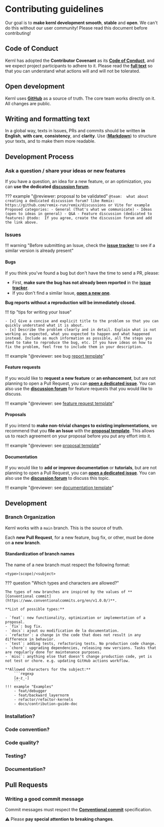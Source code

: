 # Contributing guidelines

Our goal is to **make kernl development smooth**, **stable** and **open**.
We can't do this without our user community!
Please read this document before contributing!

## Code of Conduct

Kernl has adopted the **Contributor Covenant** as its **[Code of Conduct](code-of-conduct.md)**, and we expect project participants to adhere to it. 
Please read the **[full text](code-of-conduct.md)** so that you can understand what actions will and will not be tolerated.

## Open development

Kernl uses **[GitHub](https://github.com/ELS-RD/kernl)** as a source of truth. The core team works directly on it. All changes are public.

## Writing and formatting text

In a global way, texts in Issues, PRs and commits should be written **in English**, **with care**, **consistency**, and **clarity**.
Use (**[Markdown](https://www.markdownguide.org/basic-syntax/)**) to structure your texts, and to make them more readable.

## Development Process

### Ask a question / share your ideas or new features

If you have a question, an idea for a new feature, or an optimization, you can **use the dedicated [discussion forum](todo)**.

??? example "@reviewer: proposal to be validated"
    ```
    @team:  what about creating a dedicated discussion forum?
            like Remix: https://github.com/remix-run/remix/discussions or Vite for example
                Proposed categories:
                - General (That's what we communicate)
                - Ideas (open to ideas in general)
                - Q&A
                - Feature discussion (dedicated to features)
            @todo:  If you agree, create the discussion forum and add the link above.
    ```

### Issues

!!! warning "Before submitting an Issue, check the **[issue tracker](https://github.com/ELS-RD/kernl/issues)** to see if a similar version is already present"

#### Bugs

If you think you've found a bug but don't have the time to send a PR, please:

- First, **make sure the bug has not already been reported** in the **[issue tracker](https://github.com/ELS-RD/kernl/issues)**.
- If you don't find a similar Issue, **[open a new one](todo)**.

**Bug reports without a reproduction will be immediately closed.**

!!! tip "tips for writing your Issue"

    - [x] Give a concise and explicit title to the problem so that you can quickly understand what it is about.
    - [x] Describe the problem clearly and in detail. Explain what is not working as expected, what you expected to happen and what happened instead. Include as much information as possible, all the steps you need to take to reproduce the bug, etc. If you have ideas on how to fix the problem, feel free to include them in your description.

!!! example "@reviewer: see bug [report template](https://github.com/ELS-RD/kernl/blob/feat/contribution-guide-doc/.github/ISSUE_TEMPLATE/bug.yml)"

#### Feature requests

If you would like to **request a new feature** or **an enhancement**, 
but are not planning to open a Pull Request, you can **[open a dedicated issue](todo)**.
You can also use the **[discussion forum](todo)** for feature requests that you would like to discuss.

!!! example "@reviewer: see [feature request template](https://github.com/ELS-RD/kernl/blob/feat/contribution-guide-doc/.github/ISSUE_TEMPLATE/feature.yml)"

#### Proposals

If you intend to **make non-trivial changes to existing implementations**, we recommend that you **file an Issue** with the **[proposal template](todo)**. This allows us to reach agreement on your proposal before you put any effort into it.

!!! example "@reviewer: see [proposal template](https://github.com/ELS-RD/kernl/blob/feat/contribution-guide-doc/.github/ISSUE_TEMPLATE/proposal.yml)"

#### Documentation

If you would like to **add or improve documentation** or **tutorials**,
but are not planning to open a Pull Request, you can **[open a dedicated issue](todo)**.
You can also use the **[discussion forum](todo)** to discuss this topic.

!!! example "@reviewer: see [documentation template](https://github.com/ELS-RD/kernl/blob/feat/contribution-guide-doc/.github/ISSUE_TEMPLATE/documentation.yml)"

## Development

### Branch Organization

Kernl works with a `main` branch. This is the source of truth.

Each **new Pull Request**, for a new feature, bug fix, or other, must be done on **a new branch**.

#### Standardization of branch names

The name of a new branch must respect the following format:
```
<type>(scope)/<subject>
``` 

??? question "Which types and characters are allowed?"

    The types of new branches are inspired by the values of **[Conventional commit](https://www.conventionalcommits.org/en/v1.0.0/)**.
    
    **List of possible types:**

    - `feat`: new functionality, optimization or implementation of a proposal.
    - `fix`: bug fix.
    - `docs`: ajout ou modification de la documentation.
    - `refactor`: a change in the code that does not result in any difference in behavior.
    - `test`: adding tests, refactoring tests. No production code change.
    - `chore`: upgrading dependencies, releasing new versions. Tasks that are regularly done for maintenance purposes.
    - `misc`: anything else that doesn't change production code, yet is not test or chore. e.g. updating GitHub actions workflow.

    **Allowed characters for the subject:** 
        ```regexp
        [a-z_-]
        ```
    !!! example "Examples"
        - feat/debugger
        - feat/backward_layernorm
        - refactor/refactor-kernels
        - docs/contribution-guide-doc

### Installation?

### Code convention?

### Code quality?

### Testing?

### Documentation?

## Pull Requests

### Writing a good commit message

Commit messages must respect the **[Conventional commit](https://www.conventionalcommits.org/en/v1.0.0/)** specification.

:warning: Please **pay special attention to breaking changes**.





